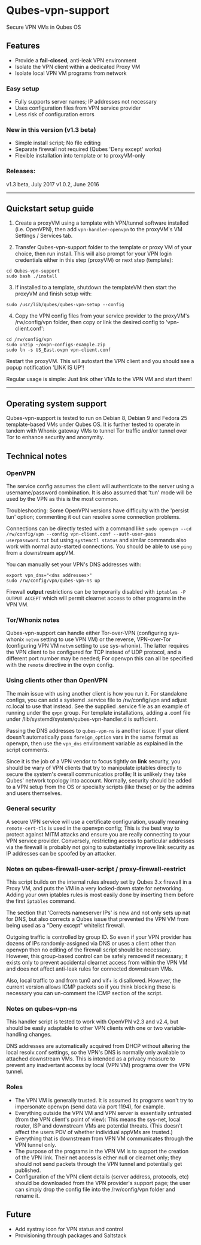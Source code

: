 # Qubes-vpn-support
Secure VPN VMs in Qubes OS

Features
-
* Provide a **fail-closed**, anti-leak VPN environment
* Isolate the VPN client within a dedicated Proxy VM
* Isolate local VPN VM programs from network

### Easy setup
  * Fully supports server names; IP addresses not necessary
  * Uses configuration files from VPN service provider
  * Less risk of configuration errors

### New in this version (v1.3 beta)
  * Simple install script; No file editing
  * Separate firewall not required (Qubes 'Deny except' works)
  * Flexible installation into template or to proxyVM-only

### Releases:
v1.3 beta, July 2017
v1.0.2, June 2016

---

Quickstart setup guide
-
1. Create a proxyVM using a template with VPN/tunnel software installed (i.e. OpenVPN), then add `vpn-handler-openvpn` to the proxyVM's VM Settings / Services tab.

2. Transfer Qubes-vpn-support folder to the template or proxy VM of your choice, then run install. This will also prompt for your VPN login credentials either in this step (proxyVM) or next step (template):
```
cd Qubes-vpn-support
sudo bash ./install
```
3. If installed to a template, shutdown the templateVM then start the proxyVM and finish setup with:
```
sudo /usr/lib/qubes/qubes-vpn-setup --config
```

4. Copy the VPN config files from your service provider to the proxyVM's /rw/config/vpn folder, then copy or link the desired config to 'vpn-client.conf':
```
cd /rw/config/vpn
sudo unzip ~/ovpn-configs-example.zip
sudo ln -s US_East.ovpn vpn-client.conf
```

Restart the proxyVM. This will autostart the VPN client and you should see a popup notification 'LINK IS UP'!

Regular usage is simple: Just link other VMs to the VPN VM and start them!

---

Operating system support
-
Qubes-vpn-support is tested to run on Debian 8, Debian 9 and Fedora 25 template-based VMs under Qubes OS. It is further tested to operate in tandem with Whonix gateway VMs to tunnel Tor traffic and/or tunnel over Tor to enhance security and anonymity.

Technical notes
-
### OpenVPN
The service config assumes the client will authenticate to the server using a username/password combination. It is also assumed that 'tun' mode will be used by the VPN as this is the most common.

Troubleshooting:
Some OpenVPN versions have difficulty with the 'persist tun' option; commenting it out can resolve some connection problems.

Connections can be directly tested with a command like `sudo openvpn --cd  /rw/config/vpn --config vpn-client.conf --auth-user-pass userpassword.txt` but using `systemctl status` and similar commands also work with normal auto-started connections. You should be able to use `ping` from a downstream appVM.

You can manually set your VPN's DNS addresses with:
```
export vpn_dns="<dns addresses>"
sudo /rw/config/vpn/qubes-vpn-ns up
```

Firewall __output__ restrictions can be temporarily disabled with `iptables -P OUTPUT ACCEPT` which will permit clearnet access to other programs in the VPN VM.

### Tor/Whonix notes
Qubes-vpn-support can handle either Tor-over-VPN (configuring sys-whonix `netvm` setting to use VPN VM) or the reverse, VPN-over-Tor (configuring VPN VM `netvm` setting to use sys-whonix). The latter requires the VPN client to be configured for TCP instead of UDP protocol, and a different port number may be needed; For openvpn this can all be specified with the `remote` directive in the ovpn config.

### Using clients other than OpenVPN
The main issue with using another client is how you run it. For standalone configs, you can add a systemd .service file to /rw/config/vpn and adjust rc.local to use that instead. See the supplied .service file as an example of running under the `qvpn` group. For template installations, adding a .conf file under /lib/systemd/system/qubes-vpn-handler.d is sufficient.

Passing the DNS addresses to `qubes-vpn-ns` is another issue: If your client doesn't automatically pass `foreign_option` vars in the same format as openvpn, then use the `vpn_dns` environment variable as explained in the script comments.

Since it is the job of a VPN vendor to focus tightly on __link__ security, you should be wary of VPN clients that try to manipulate iptables directly to secure the system's overall communicatios profile; It is unlikely they take Qubes' network topology into account. Normally, security should be added to a VPN setup from the OS or specialty scripts (like these) or by the admins and users themselves.

### General security
A secure VPN service will use a certificate configuration, usually meaning `remote-cert-tls` is used in the openvpn config; This is the best way to protect against MITM attacks and ensure you are really connecting to your VPN service provider. Conversely, restricting access to particular addresses via the firewall is probably not going to substantially improve link security as IP addresses can be spoofed by an attacker.

### Notes on qubes-firewall-user-script / proxy-firewall-restrict
This script builds on the internal rules already set by Qubes 3.x firewall in a Proxy VM, and puts the VM in a very locked-down state for networking. Adding your own iptables rules is most easily done by inserting them before the first `iptables` command.

The section that 'Corrects nameserver IPs' is new and not only sets up nat for DNS, but also corrects a Qubes issue that prevented the VPN VM from being used as a "Deny except" whitelist firewall.

Outgoing traffic is controlled by group ID. So even if your VPN provider has dozens of IPs randomly-assigned via DNS or uses a client other than openvpn then no editing of the firewall script should be necessary. However, this group-based control can be safely removed if necessary; it exists only to prevent accidental clearnet access from within the VPN VM and does not affect anti-leak rules for connected downstream VMs.

Also, local traffic to and from tun0 and vif+ is disallowed. However, the current version allows ICMP packets so if you think blocking these is necessary you can un-comment the ICMP section of the script.

### Notes on qubes-vpn-ns
This handler script is tested to work with OpenVPN v2.3 and v2.4, but should be easily adaptable to other VPN clients with one or two variable-handling changes.

DNS addresses are automatically acquired from DHCP without altering the local resolv.conf settings, so the VPN's DNS is normally only available to attached downstream VMs. This is intended as a privacy measure to prevent any inadvertant access by local (VPN VM) programs over the VPN tunnel.

### Roles

* The VPN VM is generally trusted. It is assumed its programs won't try to impersonate openvpn (send data via port 1194), for example.
* Everything outside the VPN VM and VPN server is essentially untrusted (from the VPN client's point of view): This means the sys-net, local router, ISP and downstream VMs are potential threats. (This doesn't affect the users POV of whether individual appVMs are trusted.)
* Everything that is downstream from VPN VM communicates through the VPN tunnel only.
* The purpose of the programs in the VPN VM is to support the creation of the VPN link. Their net access is either null or clearnet only; they should not send packets through the VPN tunnel and potentially get published.
* Configuration of the VPN client details (server address, protocols, etc) should be downloaded from the VPN provider's support page; the user can simply drop the config file into the /rw/config/vpn folder and rename it.

Future
-
* Add systray icon for VPN status and control
* Provisioning through packages and Saltstack
